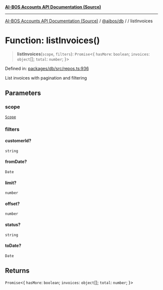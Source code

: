 [**AI-BOS Accounts API Documentation (Source)**](../../../README.md)

***

[AI-BOS Accounts API Documentation (Source)](../../../README.md) / [@aibos/db](../README.md) / [](../README.md) / listInvoices

# Function: listInvoices()

> **listInvoices**(`scope`, `filters`): `Promise`\<\{ `hasMore`: `boolean`; `invoices`: `object`[]; `total`: `number`; \}\>

Defined in: [packages/db/src/repos.ts:936](https://github.com/pohlai88/accounts/blob/48103fb36d28b2b9bfb33472b6de2f719773cde9/packages/db/src/repos.ts#L936)

List invoices with pagination and filtering

## Parameters

### scope

[`Scope`](../interfaces/Scope.md)

### filters

#### customerId?

`string`

#### fromDate?

`Date`

#### limit?

`number`

#### offset?

`number`

#### status?

`string`

#### toDate?

`Date`

## Returns

`Promise`\<\{ `hasMore`: `boolean`; `invoices`: `object`[]; `total`: `number`; \}\>
